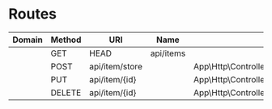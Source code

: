 # Routes

| Domain  |  Method  | URI            | Name  | Action                                      | Middleware  |
|---------|----------|----------------|-------|---------------------------------------------|-------------|
|         | GET|HEAD | api/items      |       | App\Http\Controllers\ItemController@index   | api         |
|         | POST     | api/item/store |       | App\Http\Controllers\ItemController@store   | api         |
|         | PUT      | api/item/{id}  |       | App\Http\Controllers\ItemController@update  | api         |
|         | DELETE   | api/item/{id}  |       | App\Http\Controllers\ItemController@destroy | api         |
